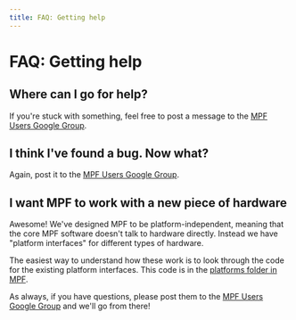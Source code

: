 ```yaml
---
title: FAQ: Getting help
---
```


# FAQ: Getting help


## Where can I go for help?

If you're stuck with something, feel free to post a message to the [MPF
Users Google Group](https://groups.google.com/forum/#!forum/mpf-users).

## I think I've found a bug. Now what?

Again, post it to the [MPF Users Google
Group](https://groups.google.com/forum/#!forum/mpf-users).

## I want MPF to work with a new piece of hardware

Awesome! We've designed MPF to be platform-independent, meaning that
the core MPF software doesn't talk to hardware directly. Instead we
have "platform interfaces" for different types of hardware.

The easiest way to understand how these work is to look through the code
for the existing platform interfaces. This code is in the [platforms
folder in
MPF](https://github.com/missionpinball/mpf/tree/dev/mpf/platforms).

As always, if you have questions, please post them to the [MPF Users
Google Group](https://groups.google.com/forum/#!forum/mpf-users) and
we'll go from there!
